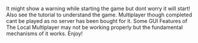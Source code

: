 It might show a warning while starting the game but dont worry it will start! Also see the tutorial to understand the game. 
Multiplayer though completed cant be played as no server has been bought for it. Some GUI Features of The Local Multiplayer may not be working properly but the fundamental mechanisms of it works. Enjoy!

